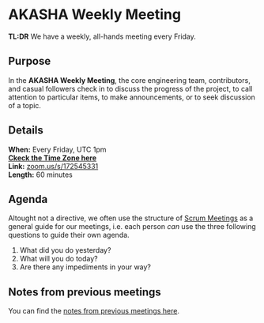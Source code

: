 # AKASHA Weekly Meeting

**TL:DR** We have a weekly, all-hands meeting every Friday. 

## Purpose
In the **AKASHA Weekly Meeting**, the core engineering team, contributors, and casual followers check in to discuss the progress of the project, to call attention to particular items, to make announcements, or to seek discussion of a topic.

## Details 
**When:** Every Friday, UTC 1pm   
**[Ckeck the Time Zone here](https://www.worldtimebuddy.com/?pl=1&lid=100&h=100)**   
**Link:** [zoom.us/s/172545331](https://zoom.us/s/172545331)   
**Length:** 60 minutes

## Agenda
Altought not a directive, we often use the structure of [Scrum Meetings](https://www.mountaingoatsoftware.com/agile/scrum/meetings/daily-scrum) as a general guide for our meetings, i.e. each person *can* use the three following questions to guide their own agenda. 

1. What did you do yesterday?
1. What will you do today?
1. Are there any impediments in your way? 

## Notes from previous meetings
You can find the [notes from previous meetings here](https://github.com/AkashaProject/Community/tree/master/meeting-notes).   